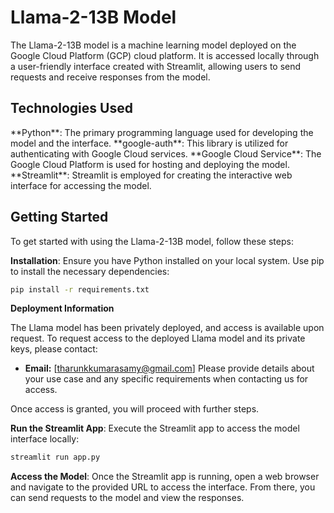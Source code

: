<h1>Llama-2-13B Model</h1>

The Llama-2-13B model is a machine learning model deployed on the Google Cloud Platform (GCP) cloud platform. It is accessed locally through a user-friendly interface created with Streamlit, allowing users to send requests and receive responses from the model.

<h2>Technologies Used</h2>
**Python**: The primary programming language used for developing the model and the interface.
**google-auth**: This library is utilized for authenticating with Google Cloud services.
**Google Cloud Service**: The Google Cloud Platform is used for hosting and deploying the model.
**Streamlit**: Streamlit is employed for creating the interactive web interface for accessing the model.

<h2>Getting Started</h2>
To get started with using the Llama-2-13B model, follow these steps:

**Installation**: Ensure you have Python installed on your local system. Use pip to install the necessary dependencies:
```bash
pip install -r requirements.txt
```
**Deployment Information**

The Llama model has been privately deployed, and access is available upon request.
To request access to the deployed Llama model and its private keys, please contact:

- **Email:** [tharunkkumarasamy@gmail.com]
Please provide details about your use case and any specific requirements when contacting us for access.

Once access is granted, you will proceed with further steps.

**Run the Streamlit App**: Execute the Streamlit app to access the model interface locally:
```bash
streamlit run app.py
```
**Access the Model**: Once the Streamlit app is running, open a web browser and navigate to the provided URL to access the interface. From there, you can send requests to the model and view the responses.

